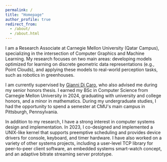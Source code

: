 ```yaml
---
permalink: /
title: "Homepage"
author_profile: true
redirect_from: 
  - /about/
  - /about.html
---
```


I am a Research Associate at Carnegie Mellon University (Qatar Campus), specializing in the intersection of Computer Graphics and Machine Learning. My research focuses on two main areas: developing models optimized for learning on discrete geometric data representations (e.g., Point Clouds), and applying these models to real-world perception tasks, such as robotics in greenhouses.

I am currently supervised by [Gianni Di Caro](http://www.giannidicaro.com/), who also advised me during my senior honors thesis. I earned my BSc in Computer Science from Carnegie Mellon University in 2024, graduating with university and college honors, and a minor in mathematics. During my undergraduate studies, I had the opportunity to spend a semester at CMU's main campus in Pittsburgh, Pennsylvania.

In addition to my research, I have a strong interest in computer systems design and implementation. In 2023, I co-designed and implemented a UNIX-like kernel that supports preemptive scheduling and provides device drivers for console, keyboard, and timer hardware. I have also worked on a variety of other systems projects, including a user-level TCP library for peer-to-peer client software, an embedded systems smart-watch concept, and an adaptive bitrate streaming server prototype.


